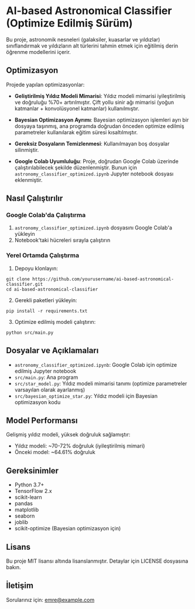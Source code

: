 # AI-based Astronomical Classifier (Optimize Edilmiş Sürüm)

Bu proje, astronomik nesneleri (galaksiler, kuasarlar ve yıldızlar) sınıflandırmak ve yıldızların alt türlerini tahmin etmek için eğitilmiş derin öğrenme modellerini içerir. 

## Optimizasyon

Projede yapılan optimizasyonlar:

- **Geliştirilmiş Yıldız Modeli Mimarisi**: Yıldız modeli mimarisi iyileştirilmiş ve doğruluğu %70+ artırılmıştır. Çift yollu sinir ağı mimarisi (yoğun katmanlar + konvolüsyonel katmanlar) kullanılmıştır.

- **Bayesian Optimizasyon Ayrımı**: Bayesian optimizasyon işlemleri ayrı bir dosyaya taşınmış, ana programda doğrudan önceden optimize edilmiş parametreler kullanılarak eğitim süresi kısaltılmıştır.

- **Gereksiz Dosyaların Temizlenmesi**: Kullanılmayan boş dosyalar silinmiştir.

- **Google Colab Uyumluluğu**: Proje, doğrudan Google Colab üzerinde çalıştırılabilecek şekilde düzenlenmiştir. Bunun için `astronomy_classifier_optimized.ipynb` Jupyter notebook dosyası eklenmiştir.

## Nasıl Çalıştırılır

### Google Colab'da Çalıştırma

1. `astronomy_classifier_optimized.ipynb` dosyasını Google Colab'a yükleyin
2. Notebook'taki hücreleri sırayla çalıştırın

### Yerel Ortamda Çalıştırma

1. Depoyu klonlayın:
```
git clone https://github.com/yourusername/ai-based-astronomical-classifier.git
cd ai-based-astronomical-classifier
```

2. Gerekli paketleri yükleyin:
```
pip install -r requirements.txt
```

3. Optimize edilmiş modeli çalıştırın:
```
python src/main.py
```

## Dosyalar ve Açıklamaları

- `astronomy_classifier_optimized.ipynb`: Google Colab için optimize edilmiş Jupyter notebook
- `src/main.py`: Ana program
- `src/star_model.py`: Yıldız modeli mimarisi tanımı (optimize parametreler varsayılan olarak ayarlanmış)
- `src/bayesian_optimize_star.py`: Yıldız modeli için Bayesian optimizasyon kodu

## Model Performansı

Gelişmiş yıldız modeli, yüksek doğruluk sağlamıştır:

- Yıldız modeli: ~70-72% doğruluk (iyileştirilmiş mimari)
- Önceki model: ~64.61% doğruluk

## Gereksinimler

- Python 3.7+
- TensorFlow 2.x
- scikit-learn
- pandas
- matplotlib
- seaborn
- joblib
- scikit-optimize (Bayesian optimizasyon için)

## Lisans

Bu proje MIT lisansı altında lisanslanmıştır. Detaylar için LICENSE dosyasına bakın.

## İletişim

Sorularınız için: emre@example.com